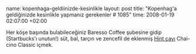 name: kopenhaga-geldiinizde-kesinlikle
layout: post
title: "Kopenhag'a geldiğinizde kesinlikle yapmanız gerekenler # 1085"
time: 2008-01-19 02:07:00 +02:00

Her köşe başında bulabileceğiniz Baresso Coffee şubesine gidip (Startbucks'ı unutun!) süt, bal, tarçın ve zencefil de eklenmiş <a href="http://en.wikipedia.org/wiki/Darjeeling#Economy">Hint çayı</a> Chai-cino Classic içmek.
